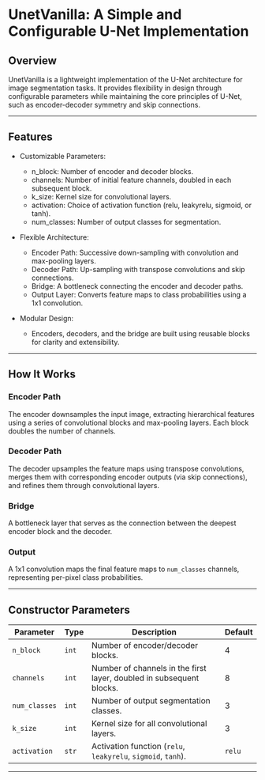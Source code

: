 # UnetVanilla: A Simple and Configurable U-Net Implementation

## Overview

UnetVanilla is a lightweight implementation of the U-Net architecture for image segmentation tasks. It provides flexibility in design through configurable parameters while maintaining the core principles of U-Net, such as encoder-decoder symmetry and skip connections.

---
## Features
- Customizable Parameters:
  - n_block: Number of encoder and decoder blocks.
  - channels: Number of initial feature channels, doubled in each subsequent block.
  - k_size: Kernel size for convolutional layers.
  - activation: Choice of activation function (relu, leakyrelu, sigmoid, or tanh).
  - num_classes: Number of output classes for segmentation.

- Flexible Architecture:
  - Encoder Path: Successive down-sampling with convolution and max-pooling layers.
  - Decoder Path: Up-sampling with transpose convolutions and skip connections.
  - Bridge: A bottleneck connecting the encoder and decoder paths.
  - Output Layer: Converts feature maps to class probabilities using a 1x1 convolution.
  
- Modular Design:
  - Encoders, decoders, and the bridge are built using reusable blocks for clarity and extensibility.

---
## How It Works
### Encoder Path
The encoder downsamples the input image, extracting hierarchical features using a series of convolutional blocks and max-pooling layers. Each block doubles the number of channels.

### Decoder Path
The decoder upsamples the feature maps using transpose convolutions, merges them with corresponding encoder outputs (via skip connections), and refines them through convolutional layers.

### Bridge
A bottleneck layer that serves as the connection between the deepest encoder block and the decoder.

### Output
A 1x1 convolution maps the final feature maps to `num_classes` channels, representing per-pixel class probabilities.

---
## Constructor Parameters

| Parameter      | Type   | Description                                                   | Default |
|----------------|--------|---------------------------------------------------------------|---------|
| `n_block`      | `int`  | Number of encoder/decoder blocks.                              | 4       |
| `channels`     | `int`  | Number of channels in the first layer, doubled in subsequent blocks. | 8       |
| `num_classes`  | `int`  | Number of output segmentation classes.                        | 3       |
| `k_size`       | `int`  | Kernel size for all convolutional layers.                     | 3       |
| `activation`   | `str`  | Activation function (`relu`, `leakyrelu`, `sigmoid`, `tanh`). | `relu`  |

---


